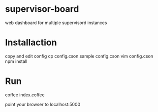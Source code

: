 supervisor-board
================

web dashboard for multiple supervisord instances


Installaction
=============
copy and edit config
  cp config.cson.sample config.cson 
  vim config.cson
  npm install
  
  
Run
===
  coffee index.coffee
  
  point your browser to localhost:5000

